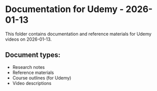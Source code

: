 # Documentation for Udemy - 2026-01-13

This folder contains documentation and reference materials for Udemy videos on 2026-01-13.

## Document types:
- Research notes
- Reference materials
- Course outlines (for Udemy)
- Video descriptions
